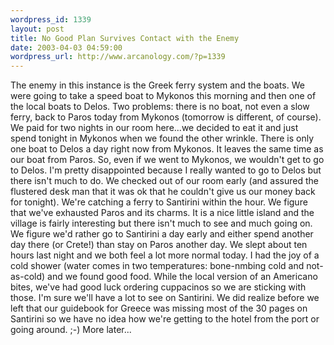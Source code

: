 ```yaml
--- 
wordpress_id: 1339
layout: post
title: No Good Plan Survives Contact with the Enemy
date: 2003-04-03 04:59:00
wordpress_url: http://www.arcanology.com/?p=1339
---
```

The enemy in this instance is the Greek ferry system and the boats. We were going to take a speed boat to Mykonos this morning and then one of the local boats to Delos. Two problems: there is no boat, not even a slow ferry, back to Paros today from Mykonos (tomorrow is different, of course). We paid for two nights in our room here...we decided to eat it and just spend tonight in Mykonos when we found the other wrinkle. There is only one boat to Delos a day right now from Mykonos. It leaves the same time as our boat from Paros. So, even if we went to Mykonos, we wouldn&apos;t get to go to Delos. I&apos;m pretty disappointed because I really wanted to go to Delos but there isn&apos;t much to do. We checked out of our room early (and assured the flustered desk man that it was ok that he couldn&apos;t give us our money back for tonight). We&apos;re catching a ferry to Santirini within the hour. We figure that we&apos;ve exhausted Paros and its charms. It is a nice little island and the village is fairly interesting but there isn&apos;t much to see and much going on. We figure we&apos;d rather go to Santirini a day early and either spend another day there (or Crete!) than stay on Paros another day. We slept about ten hours last night and we both feel a lot more normal today. I had the joy of a cold shower (water comes in two temperatures: bone-nmbing cold and not-as-cold) and we found good food. While the local version of an Americano bites, we&apos;ve had good luck ordering cuppacinos so we are sticking with those. I&apos;m sure we&apos;ll have a lot to see on Santirini. We did realize before we left that our guidebook for Greece was missing most of the 30 pages on Santirini so we have no idea how we&apos;re getting to the hotel from the port or going around. ;-) More later...